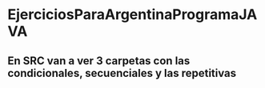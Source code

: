 # EjerciciosParaArgentinaProgramaJAVA

## En SRC van a ver 3 carpetas con las condicionales, secuenciales y las repetitivas
